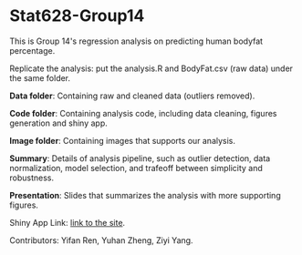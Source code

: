 # Stat628-Group14

This is Group 14's regression analysis on predicting human bodyfat percentage. <br />

Replicate the analysis: put the analysis.R and BodyFat.csv (raw data) under the same folder. 

**Data folder**: Containing raw and cleaned data (outliers removed).

**Code folder**: Containing analysis code, including data cleaning, figures generation and shiny app.

**Image folder**: Containing images that supports our analysis.

**Summary**: Details of analysis pipeline, such as outlier detection, data normalization, model selection, and trafeoff between simplicity and robustness.

**Presentation**: Slides that summarizes the analysis with more supporting figures.

Shiny App Link: <a href="https://u2te5e-yifan-ren.shinyapps.io/STAT628Group14/" target="_blank">link to the site</a>.

Contributors: Yifan Ren, Yuhan Zheng, Ziyi Yang.

